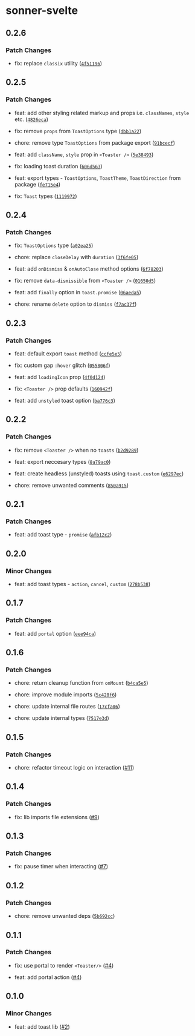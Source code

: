 # sonner-svelte

## 0.2.6

### Patch Changes

- fix: replace `classix` utility ([`4f51196`](https://github.com/devloop01/sonner-svelte/commit/4f511961a3f04489d43e31a7b78b107aa1fa3147))

## 0.2.5

### Patch Changes

- feat: add other styling related markup and props i.e. `classNames`, `style` etc. ([`4826eca`](https://github.com/devloop01/sonner-svelte/commit/4826ecadd2a1360fe250bfc556e2b5869c3c288c))

- fix: remove `props` from `ToastOptions` type ([`dbb1a22`](https://github.com/devloop01/sonner-svelte/commit/dbb1a2292cf1944f01b2c5214ea6a5f6c6cdee12))

- chore: remove type `ToastOptions` from package export ([`91bcecf`](https://github.com/devloop01/sonner-svelte/commit/91bcecfb77ca35b5c04f6be615e2947f527deb9f))

- feat: add `className`, `style` prop in `<Toaster />` ([`5e38493`](https://github.com/devloop01/sonner-svelte/commit/5e38493f72f14d1965a1805e7e56d2870d60c134))

- fix: loading toast duration ([`606d563`](https://github.com/devloop01/sonner-svelte/commit/606d563bc6810b319b4f2fc561ab467c0e46ac7d))

- feat: export types - `ToastOptions`, `ToastTheme`, `ToastDirection` from package ([`fe715e4`](https://github.com/devloop01/sonner-svelte/commit/fe715e47b1c9b82c3b41b5f3f51dd303413da4fe))

- fix: `Toast` types ([`1119972`](https://github.com/devloop01/sonner-svelte/commit/1119972dcc7169077430330ca47f10f2c003a300))

## 0.2.4

### Patch Changes

- fix: `ToastOptions` type ([`a02ea25`](https://github.com/devloop01/sonner-svelte/commit/a02ea2548f4dc524a63c45f2335dd31ee06339f4))

- chore: replace `closeDelay` with `duration` ([`3f6fe05`](https://github.com/devloop01/sonner-svelte/commit/3f6fe059cd2dc82e74f823b088a9408baf5b15d6))

- feat: add `onDismiss` & `onAutoClose` method options ([`6f78203`](https://github.com/devloop01/sonner-svelte/commit/6f78203a548f0c21a40a9239780a74255c96e64a))

- fix: remove `data-dismissible` from `<Toaster />` ([`01650d5`](https://github.com/devloop01/sonner-svelte/commit/01650d5fe3a27bc901e134a31d62f930cbd11b52))

- feat: add `finally` option in `toast.promise` ([`06aeda5`](https://github.com/devloop01/sonner-svelte/commit/06aeda5aa8971df7efe4bd06c66bfad98de80509))

- chore: rename `delete` option to `dismiss` ([`f7ac37f`](https://github.com/devloop01/sonner-svelte/commit/f7ac37fd03ff0197f3dd4eab89c5c9cab7d91004))

## 0.2.3

### Patch Changes

- feat: default export `toast` method ([`ccfe5e5`](https://github.com/devloop01/sonner-svelte/commit/ccfe5e593a579ebaee81d169a195fb21d7f7ff37))

- fix: custom gap `:hover` glitch ([`055806f`](https://github.com/devloop01/sonner-svelte/commit/055806f9edec1427dde97697cfc1919a03485348))

- feat: add `loadingIcon` prop ([`4f0d124`](https://github.com/devloop01/sonner-svelte/commit/4f0d1244210b7d4a2a682f94f01ca6790b0783e9))

- fix: `<Toaster />` prop defaults ([`160942f`](https://github.com/devloop01/sonner-svelte/commit/160942f8f1138ce5811343ccac9cfcd33b21363d))

- feat: add `unstyled` toast option ([`ba776c3`](https://github.com/devloop01/sonner-svelte/commit/ba776c3b0c22b3ae88580a4ae040956875e1759a))

## 0.2.2

### Patch Changes

- fix: remove `<Toaster />` when no `toasts` ([`b2d9289`](https://github.com/devloop01/sonner-svelte/commit/b2d928965c8fdeed210ed3b57395c6da46fd011e))

- feat: export neccesary types ([`8a79ac0`](https://github.com/devloop01/sonner-svelte/commit/8a79ac0428fea9c7da1585f10438f384667462f5))

- feat: create headless (unstyled) toasts using `toast.custom` ([`e6297ec`](https://github.com/devloop01/sonner-svelte/commit/e6297ec1df650c4971ce583ad4e01634294d4473))

- chore: remove unwanted comments ([`850a915`](https://github.com/devloop01/sonner-svelte/commit/850a915988fb3ebc2c62dc3b5fc831d698028760))

## 0.2.1

### Patch Changes

- feat: add toast type - `promise` ([`afb12c2`](https://github.com/devloop01/sonner-svelte/commit/afb12c2a4c2464a351089fee237ef0ca424a3580))

## 0.2.0

### Minor Changes

- feat: add toast types - `action`, `cancel`, `custom` ([`278b538`](https://github.com/devloop01/sonner-svelte/commit/278b538aa8711267ddc178207be78c1038340307))

## 0.1.7

### Patch Changes

- feat: add `portal` option ([`eee94ca`](https://github.com/devloop01/sonner-svelte/commit/eee94ca0ef85103d1c69c76d002b7e46d60a81f7))

## 0.1.6

### Patch Changes

- chore: return cleanup function from `onMount` ([`b4ca5e5`](https://github.com/devloop01/sonner-svelte/commit/b4ca5e5e0094d2707df3a89aa09ef82ad03c9280))

- chore: improve module imports ([`5c428f6`](https://github.com/devloop01/sonner-svelte/commit/5c428f69d76b450bbac3921dbf978c262b0f8427))

- chore: update internal file routes ([`17cfa06`](https://github.com/devloop01/sonner-svelte/commit/17cfa06aad4a404f26437b386bf8eacee3bdaed7))

- chore: update internal types ([`7517e3d`](https://github.com/devloop01/sonner-svelte/commit/7517e3dd891940cf5e2bd9a0dedf3f135a6bc58d))

## 0.1.5

### Patch Changes

- chore: refactor timeout logic on interaction ([#11](https://github.com/devloop01/sonner-svelte/pull/11))

## 0.1.4

### Patch Changes

- fix: lib imports file extensions ([#9](https://github.com/devloop01/sonner-svelte/pull/9))

## 0.1.3

### Patch Changes

- fix: pause timer when interacting ([#7](https://github.com/devloop01/sonner-svelte/pull/7))

## 0.1.2

### Patch Changes

- chore: remove unwanted deps ([`5b692cc`](https://github.com/devloop01/sonner-svelte/commit/5b692cc8a7d794e636980ef904561cbd991aaa9d))

## 0.1.1

### Patch Changes

- fix: use portal to render `<Toaster/>` ([#4](https://github.com/devloop01/sonner-svelte/pull/4))

- feat: add portal action ([#4](https://github.com/devloop01/sonner-svelte/pull/4))

## 0.1.0

### Minor Changes

- feat: add toast lib ([#2](https://github.com/devloop01/sonner-svelte/pull/2))
